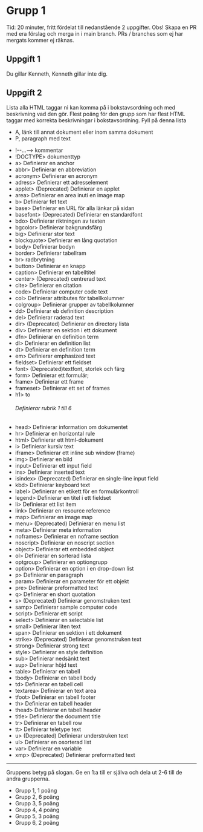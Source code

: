 # Grupp 1

Tid: 20 minuter, fritt fördelat till nedanstående 2 uppgifter. Obs! Skapa en PR med era förslag och merga in i main branch.
PRs / branches som ej har mergats kommer ej räknas.

## Uppgift 1

Du gillar Kenneth, Kenneth gillar inte dig.

## Uppgift 2

Lista alla HTML taggar ni kan komma på i bokstavsordning och med beskrivning vad den gör. Flest poäng för den grupp som har flest HTML taggar med korrekta beskrivningar i bokstavsordning. Fyll på denna lista
- A, länk till annat dokument eller inom samma dokument
- P, paragraph med text


* !--...-->	kommentar
* !DOCTYPE> 	dokumenttyp
* a>	Definierar en anchor
* abbr>	Definierar en abbreviation
* acronym>	Definierar en acronym
* adress>	Definierar ett adresselement
* applet>	(Deprecated) Definierar en applet
* area>	Definierar en area inuti en image map
* b>	Definierar fet text
* base>	Definierar en URL för alla länkar på sidan
* basefont>	(Deprecated) Definierar en standardfont
* bdo>	Definierar riktningen av texten
* bgcolor>	Definierar bakgrundsfärg
* big>	Definierar stor text
* blockquote>	Definierar en lång quotation
* body>	Definierar bodyn
* border>	Definierar tabellram
* br>	radbrytning
* button>	Definierar en knapp
* caption>	Definierar en tabelltitel
* center>	(Deprecated) centrerad text
* cite>	Definierar en citation
* code>	Definierar computer code text
* col>	Definierar attributes för tabellkolumner 
* colgroup>	Definierar grupper av tabellkolumner
* dd>	Definierar eb definition description
* del>	Definierar raderad text
* dir>	(Deprecated) Definierar en directory lista
* div>	Definierar en sektion i ett dokument
* dfn>	Definierar en definition term
* dl>	Definierar en definition list
* dt>	Definierar en definition term
* em>	Definierar emphasized text 
* fieldset>	Definierar ett fieldset
* font>	(Deprecated)textfont, storlek och färg
* form>	Definierar ett formulär;
* frame>	Definierar ett frame
* frameset>	Definierar ett set of frames
* h1> to <h6>	Definierar rubrik 1 till 6
* head>	Definierar information om dokumentet
* hr>	Definierar en horizontal rule
* html>	Definierar ett html-dokument
* i>	Definierar kursiv text
* iframe>	Definierar ett inline sub window (frame)
* img>	Definierar en bild
* input>	Definierar ett input field
* ins>	Definierar inserted text
* isindex>	(Deprecated) Definierar en single-line input field
* kbd>	Definierar keyboard text
* label>	Definierar en etikett för en formulärkontroll
* legend>	Definierar en titel i ett fieldset
* li>	Definierar ett list item
* link>	Definierar en resource reference
* map>	Definierar en image map 
* menu>	(Deprecated) Definierar en menu list
* meta>	Definierar meta information
* noframes>	Definierar en noframe section
* noscript>	Definierar en noscript section
* object>	Definierar ett embedded object
* ol>	Definierar en sorterad lista
* optgroup>	Definierar en optiongrupp
* option>	Definierar en option i en drop-down list
* p>	Definierar en paragraph
* param>	Definierar en parameter för ett objekt
* pre>	Definierar preformatted text
* q>	Definierar en short quotation
* s>	(Deprecated) Definierar genomstruken text
* samp>	Definierar sample computer code
* script>	Definierar ett script
* select>	Definierar en selectable list
* small>	Definierar liten text
* span>	Definierar en sektion i ett dokument
* strike>	(Deprecated) Definierar genomstruken text
* strong>	Definierar strong text
* style>	Definierar en style definition
* sub>	Definierar nedsänkt text
* sup>	Definierar höjd text
* table>	Definierar en tabell
* tbody>	Definierar en tabell body
* td>	Definierar en tabell cell
* textarea>	Definierar en text area
* tfoot>	Definierar en tabell footer
* th>	Definierar en tabell header
* thead>	Definierar en tabell header
* title>	Definierar the document title
* tr>	Definierar en tabell row
* tt>	Definierar teletype text
* u>	(Deprecated) Definierar understruken text
* ul>	Definierar en osorterad list
* var>	Definierar en variable
* xmp>	(Deprecated) Definierar preformatted text 

---


Gruppens betyg på slogan. Ge en 1:a till er själva och dela ut 2-6 till de andra grupperna.
- Grupp 1, 1 poäng
- Grupp 2, 6 poäng
- Grupp 3, 5 poäng
- Grupp 4, 4 poäng
- Grupp 5, 3 poäng
- Grupp 6, 2 poäng
